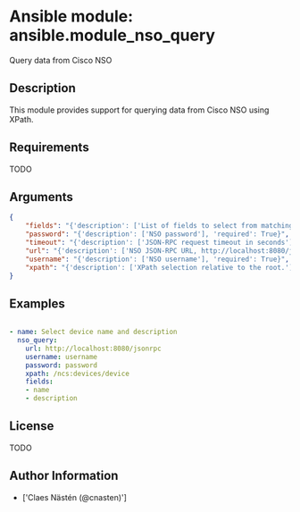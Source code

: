 # Ansible module: ansible.module_nso_query


Query data from Cisco NSO

## Description

This module provides support for querying data from Cisco NSO using XPath.

## Requirements

TODO

## Arguments

``` json
{
    "fields": "{'description': ['List of fields to select from matching nodes.\n'], 'required': True}",
    "password": "{'description': ['NSO password'], 'required': True}",
    "timeout": "{'description': ['JSON-RPC request timeout in seconds'], 'default': 300, 'version_added': '2.6'}",
    "url": "{'description': ['NSO JSON-RPC URL, http://localhost:8080/jsonrpc'], 'required': True}",
    "username": "{'description': ['NSO username'], 'required': True}",
    "xpath": "{'description': ['XPath selection relative to the root.'], 'required': True}",
}
```

## Examples


``` yaml

- name: Select device name and description
  nso_query:
    url: http://localhost:8080/jsonrpc
    username: username
    password: password
    xpath: /ncs:devices/device
    fields:
    - name
    - description

```

## License

TODO

## Author Information
  - ['Claes Nästén (@cnasten)']
